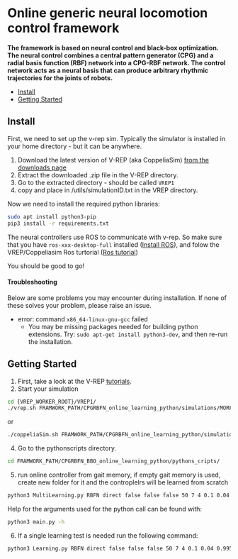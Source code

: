 # Online generic neural locomotion control framework

__The framework is based on neural control and black-box optimization. The neural control combines a central pattern generator (CPG) and a radial basis function (RBF) network into a CPG-RBF network. The control network acts as a neural basis that can produce arbitrary rhythmic trajectories for the joints of robots.__

- [Install](#install)
- [Getting Started](#getting-started)

## Install

First, we need to set up the v-rep sim. Typically the simulator is installed in your home directory - but it can be anywhere.
1. Download the latest version of V-REP (aka CoppeliaSim) [from the downloads page](http://www.coppeliarobotics.com/downloads.html)
2. Extract the downloaded .zip file in the V-REP directory.
3. Go to the extracted directory - should be called `VREP1`
5. copy and place in /utils/simulationID.txt in the VREP directory.

Now we need to install the required python libraries:

```bash
sudo apt install python3-pip
pip3 install -r requirements.txt
```

The neural controllers use ROS to communicate with v-rep. So make sure that you have `ros-xxx-desktop-full` installed ([Install ROS](http://wiki.ros.org/ROS/Installation)), and folow the VREP/Coppeliasim Ros turtorial ([Ros tutorial](https://www.coppeliarobotics.com/helpFiles/en/ros1Tutorial.htm))

You should be good to go!

#### Troubleshooting

Below are some problems you may encounter during installation. If none of these solves your problem, please raise an issue.
- error: command `x86_64-linux-gnu-gcc` failed
  - You may be missing packages needed for building python extensions. Try: `sudo apt-get install python3-dev`, and then re-run the installation.

## Getting Started

1. First, take a look at the V-REP [tutorials](http://www.coppeliarobotics.com/helpFiles/en/tutorials.htm).
2. Start your simulation
```bash
cd {VREP_WORKER_ROOT}/VREP1/
./vrep.sh FRAMWORK_PATH/CPGRBFN_online_learning_python/simulations/MORF_open_world.ttt
```
or
```bash
./coppeliaSim.sh FRAMWORK_PATH/CPGRBFN_online_learning_python/simulations/MORF_open_world.ttt
```

4. Go to the pythonscripts directory.
```bash
cd FRAMWORK_PATH/CPGRBFN_BBO_online_learning_python/pythons_cripts/
```
5. run online controller from gait memory, if empty gait memory is used, create new folder for it and the controplelrs will be learned from scratch

```bash
python3 MultiLearning.py RBFN direct false false false 50 7 4 0.1 0.04 0.995 ../data/gait_memories/{The chosen gait memory to run}/
```
Help for the arguments used for the python call can be found with:
```bash
python3 main.py -h
```

6. If a single learning test is needed run the following command:

```bash
python3 Learning.py RBFN direct false false false 50 7 4 0.1 0.04 0.995 ../data/{datadir}/
```
